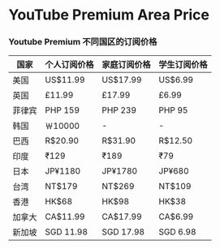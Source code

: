 # YouTube Premium Area Price

### Youtube Premium 不同国区的订阅价格

国家  |个人订阅价格|家庭订阅价格|学生订阅价格
------|-----------|-----------|----------
美国  |  US$11.99 |  US$17.99 | US$6.99
英国  |  £11.99   |  £17.99   | £6.99
菲律宾|  PHP 159  |  PHP 239  | PHP 95
韩国  |  ￦10000  |  -        | -
巴西  |  R$20.90  |  R$31.90  | R$12.50
印度  |  ₹129     |  ₹189     | ₹79
日本  |  JP¥1180  |  JP¥1780  | JP¥680
台湾  |  NT$179   |  NT$269   | NT$109
香港  |  HK$68    |  HK$98    | HK$38
加拿大|  CA$11.99 |  CA$17.99 | CA$6.99
新加坡|  SGD 11.98|  SGD 17.98| SGD 6.98
